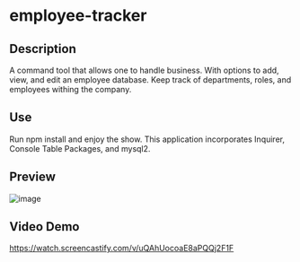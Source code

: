 # employee-tracker

## Description
A command tool that allows one to handle business. With options to add, view, and edit an employee database. Keep track of departments, roles, and employees withing the company. 

## Use
Run npm install and enjoy the show. This application incorporates Inquirer, Console Table Packages, and mysql2.

## Preview
![image](https://user-images.githubusercontent.com/97869791/176825234-cf554767-a04e-4956-87c6-a01f0d70603b.png)


## Video Demo
https://watch.screencastify.com/v/uQAhUocoaE8aPQQj2F1F
